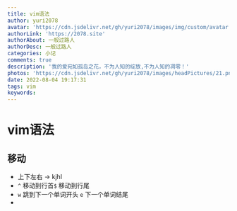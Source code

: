 ```yaml
---
title: vim语法
author: yuri2078
avatar: 'https://cdn.jsdelivr.net/gh/yuri2078/images/img/custom/avatar.jpg'
authorLink: 'https://2078.site'
authorAbout: 一般过路人
authorDesc: 一般过路人
categories: 小记
comments: true
description: '我的爱宛如孤岛之花，不为人知的绽放,不为人知的凋零！'
photos: 'https://cdn.jsdelivr.net/gh/yuri2078/images/headPictures/21.png'
date: 2022-08-04 19:17:31
tags: vim
keywords:
---
```

# vim语法

## 移动

- 上下左右 -> kjhl
- `^` 移动到行首`$` 移动到行尾
- `w` 跳到下一个单词开头 `e` 下一个单词结尾
-  